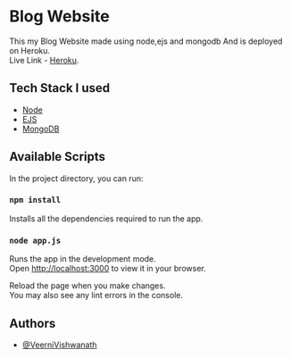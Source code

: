 # Blog Website

This my Blog Website made using node,ejs and mongodb
And is deployed on Heroku.\
Live Link - [Heroku](https://murmuring-garden-28820.herokuapp.com/).

## Tech Stack I used

- [Node](https://nodejs.org/en/)
- [EJS](https://ejs.co/)
- [MongoDB](https://www.mongodb.com/)

## Available Scripts

In the project directory, you can run:

### `npm install`

Installs all the dependencies required to run the app.

### `node app.js`

Runs the app in the development mode.\
Open [http://localhost:3000](http://localhost:3000) to view it in your browser.

Reload the page when you make changes.\
You may also see any lint errors in the console.

## Authors

- [@VeerniVishwanath](https://github.com/VeerniVishwanath)
